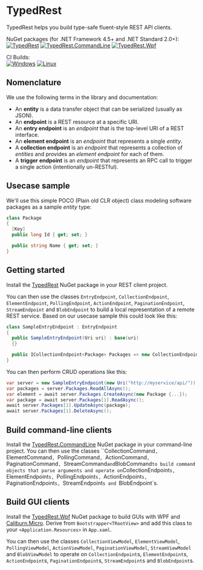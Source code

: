 # TypedRest

TypedRest helps you build type-safe fluent-style REST API clients.

NuGet packages (for .NET Framework 4.5+ and .NET Standard 2.0+):  
[![TypedRest](https://img.shields.io/nuget/v/TypedRest.svg?label=TypedRest)](https://www.nuget.org/packages/TypedRest/)
[![TypedRest.CommandLine](https://img.shields.io/nuget/v/TypedRest.CommandLine.svg?label=TypedRest.CommandLine)](https://www.nuget.org/packages/TypedRest.CommandLine/)
[![TypedRest.Wpf](https://img.shields.io/nuget/v/TypedRest.Wpf.svg?label=TypedRest.Wpf)](https://www.nuget.org/packages/TypedRest.Wpf/)

CI Builds:  
[![Windows](https://img.shields.io/appveyor/ci/TypedRest/typedrest-dotnet.svg?label=Windows)](https://ci.appveyor.com/project/TypedRest/typedrest-dotnet)
[![Linux](https://img.shields.io/travis/TypedRest/TypedRest-DotNet.svg?label=Linux)](https://travis-ci.org/TypedRest/TypedRest-DotNet)


## Nomenclature

We use the following terms in the library and documentation:
* An __entity__ is a data transfer object that can be serialized (usually as JSON).
* An __endpoint__ is a REST resource at a specific URI.
* An __entry endpoint__ is an _endpoint_ that is the top-level URI of a REST interface.
* An __element endpoint__ is an _endpoint_ that represents a single _entity_.
* A __collection endpoint__ is an _endpoint_ that represents a collection of _entities_ and provides an _element endpoint_ for each of them.
* A __trigger endpoint__ is an _endpoint_ that represents an RPC call to trigger a single action (intentionally un-RESTful).


## Usecase sample

We'll use this simple POCO (Plain old CLR object) class modeling software packages as a sample _entity_ type:
```cs
class Package
{
  [Key]
  public long Id { get; set; }

  public string Name { get; set; }
}
```


## Getting started

Install the [TypedRest](https://www.nuget.org/packages/TypedRest/) NuGet package in your REST client project.

You can then use the classes `EntryEndpoint`, `CollectionEndpoint`, `ElementEndpoint`, `PollingEndpoint`, `ActionEndpoint`, `PaginationEndpoint`, `StreamEndpoint` and `BlobEndpoint` to build a local representation of a remote REST service. Based on our usecase sample this could look like this:
```cs
class SampleEntryEndpoint : EntryEndpoint
{
  public SampleEntryEndpoint(Uri uri) : base(uri)
  {}

  public ICollectionEndpoint<Package> Packages => new CollectionEndpoint<Package>(this, relativeUri: "packages");
}
```

You can then perform CRUD operations like this:
```cs
var server = new SampleEntryEndpoint(new Uri("http://myservice/api/"));
var packages = server.Packages.ReadAllAsync();
var element = await server.Packages.CreateAsync(new Package {...});
var package = await server.Packages[1].ReadAsync();
await server.Packages[1].UpdateAsync(package);
await server.Packages[1].DeleteAsync();
```


## Build command-line clients

Install the [TypedRest.CommandLine](https://www.nuget.org/packages/TypedRest.CommandLine/) NuGet package in your command-line project. You can then use the classes ``CollectionCommand`, `ElementCommand`, `PollingCommand`, `ActionCommand`, `PaginationCommand`, `StreamCommand` and `BlobCommand` to build command objects that parse arguments and operate on `CollectionEndpoint`s, `ElementEndpoint`s, `PollingEndpoint`s, `ActionEndpoint`s, `PaginationEndpoint`s, `StreamEndpoint`s and `BlobEndpoint`s.


## Build GUI clients

Install the [TypedRest.Wpf](https://www.nuget.org/packages/TypedRest.Wpf/) NuGet package to build GUIs with WPF and [Caliburn.Micro](http://caliburnmicro.com/). Derive from `Bootstrapper<TRootView>` and add this class to your `<Application.Resources>` in `App.xaml`.

You can then use the classes `CollectionViewModel`, `ElementViewModel`, `PollingViewModel`, `ActionViewModel`, `PaginationViewModel`, `StreamViewModel` and `BlobViewModel` to operate on `CollectionEndpoint`s, `ElementEndpoint`s, `ActionEndpoint`s, `PaginationEndpoint`s, `StreamEndpoint`s and `BlobEndpoint`s.
